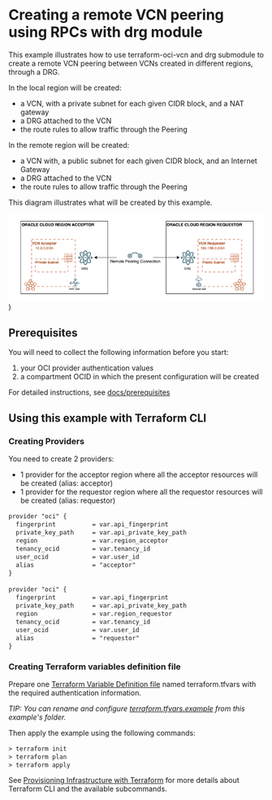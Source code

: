 # Creating a remote VCN peering using RPCs with drg module

[Terraform Variable Definition file]:https://www.terraform.io/docs/language/values/variables.html#variable-definitions-tfvars-files
[Input Variables]:https://www.terraform.io/docs/language/values/variables.html
[Local Values]:https://www.terraform.io/docs/language/values/locals.html
[Named Values]:https://www.terraform.io/docs/language/expressions/references.html
[docs/prerequisites]:https://github.com/oracle-terraform-modules/terraform-oci-vcn/blob/main/docs/prerequisites.adoc
[docs/terraformoptions]:https://github.com/oracle-terraform-modules/terraform-oci-vcn/blob/main/docs/terraformoptions.adoc
[docs/routing_rules]:https://github.com/oracle-terraform-modules/terraform-oci-vcn/blob/main/docs/routing_rules.adoc
[Provisioning Infrastructure with Terraform]:https://www.terraform.io/docs/cli/run/index.html

This example illustrates how to use terraform-oci-vcn and drg submodule to create a remote VCN peering between VCNs created in different regions, through a DRG.

In the local region will be created: 
- a VCN, with a private subnet for each given CIDR block, and a NAT gateway
- a DRG attached to the VCN
- the route rules to allow traffic through the Peering

In the remote region will be created:
- a VCN with, a public subnet for each given CIDR block, and an Internet Gateway
- a DRG attached to the VCN
- the route rules to allow traffic through the Peering

This diagram illustrates what will be created by this example.

![diagram](../../..//docs/images/network_remote_peering_basic.png))

## Prerequisites

You will need to collect the following information before you start:

1. your OCI provider authentication values
2. a compartment OCID in which the present configuration will be created

For detailed instructions, see [docs/prerequisites]

## Using this example with Terraform CLI

### Creating Providers

You need to create 2 providers:
* 1 provider for the acceptor region where all the acceptor resources will be created (alias: acceptor)
* 1 provider for the requestor region where all the requestor resources will be created (alias: requestor)

```
provider "oci" {
  fingerprint          = var.api_fingerprint
  private_key_path     = var.api_private_key_path
  region               = var.region_acceptor
  tenancy_ocid         = var.tenancy_id
  user_ocid            = var.user_id
  alias                = "acceptor"
}

provider "oci" {
  fingerprint          = var.api_fingerprint
  private_key_path     = var.api_private_key_path
  region               = var.region_requestor
  tenancy_ocid         = var.tenancy_id
  user_ocid            = var.user_id
  alias                = "requestor"
}
```

### Creating Terraform variables definition file

Prepare one [Terraform Variable Definition file] named terraform.tfvars with the required authentication information.

*TIP: You can rename and configure [terraform.tfvars.example](terraform.tfvars.example) from this example's folder.*

Then apply the example using the following commands:

```shell
> terraform init
> terraform plan
> terraform apply
```

See [Provisioning Infrastructure with Terraform] for more details about Terraform CLI and the available subcommands.
